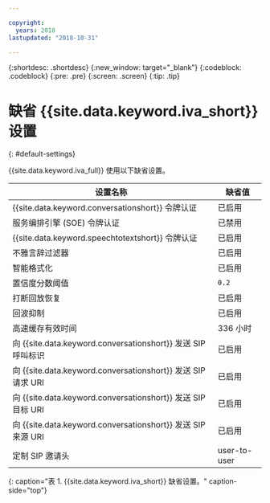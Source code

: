 ```yaml
---

copyright:
  years: 2018
lastupdated: "2018-10-31"

---
```


{:shortdesc: .shortdesc}
{:new_window: target="_blank"}
{:codeblock: .codeblock}
{:pre: .pre}
{:screen: .screen}
{:tip: .tip}


# 缺省 {{site.data.keyword.iva_short}} 设置
{: #default-settings}

{{site.data.keyword.iva_full}} 使用以下缺省设置。

|设置名称|缺省值|
|------|---------------|
| {{site.data.keyword.conversationshort}} 令牌认证 | 已启用 |
| 服务编排引擎 (SOE) 令牌认证 | 已禁用 |
| {{site.data.keyword.speechtotextshort}} 令牌认证 | 已启用 |
| 不雅言辞过滤器 | 已启用 |
| 智能格式化 | 已启用 |
| 置信度分数阈值 | `0.2` |
| 打断回放恢复 | 已启用 |
| 回波抑制 | 已启用 |
| 高速缓存有效时间 | 336 小时|
| 向 {{site.data.keyword.conversationshort}} 发送 SIP 呼叫标识 | 已启用 |
| 向 {{site.data.keyword.conversationshort}} 发送 SIP 请求 URI | 已启用 |
| 向 {{site.data.keyword.conversationshort}} 发送 SIP 目标 URI | 已启用 |
| 向 {{site.data.keyword.conversationshort}} 发送 SIP 来源 URI | 已启用 |
| 定制 SIP 邀请头 | user-to-user |
{: caption="表 1. {{site.data.keyword.iva_short}} 缺省设置。" caption-side="top"}
